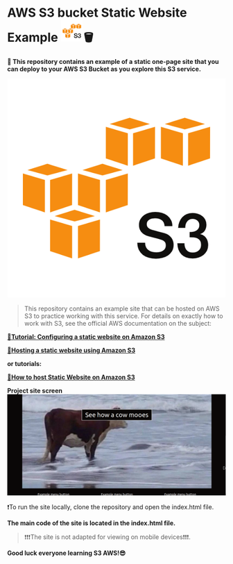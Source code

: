 # AWS S3 bucket Static Website Example <img src="s3screen.png"  style="width: 50px; height: 50px;">🪣
**🤖 This repository contains an example of a static one-page site that you can deploy to your AWS S3 Bucket as you explore this S3 service.**

![S3 bucket](s3screen.png)


>This repository contains an example site that can be hosted on AWS S3 to practice working with this service. For details on exactly how to work with S3, see the official AWS documentation on the subject:

**[🔴Tutorial: Configuring a static website on Amazon S3](https://docs.aws.amazon.com/AmazonS3/latest/userguide/HostingWebsiteOnS3Setup.html)**

**[🔴Hosting a static website using Amazon S3](https://docs.aws.amazon.com/AmazonS3/latest/userguide/WebsiteHosting.html)**

**or tutorials:**

**[🔴How to host Static Website on Amazon S3](https://github.com/sami-dev/aws-s3-static-website-sample)**



**Project site screen**
![examplesitescreen](examplesitescreen.png)


❗To run the site locally, clone the repository and open the index.html file.


**The main code of the site is located in the index.html file.**

>❗❗❗The site is not adapted for viewing on mobile devices❗❗❗.


**Good luck everyone learning S3 AWS!😎**



